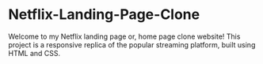 # Netflix-Landing-Page-Clone
Welcome to my Netflix landing page or, home page clone website! This project is a responsive replica of the popular streaming platform, built using HTML and CSS.
